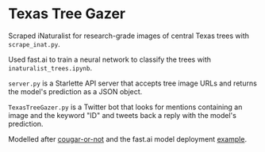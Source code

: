 # Texas Tree Gazer

Scraped iNaturalist for research-grade images of central Texas trees with `scrape_inat.py`.

Used fast.ai to train a neural network to classify the trees with `inaturalist_trees.ipynb`.

`server.py` is a Starlette API server that accepts tree image URLs and returns the model's prediction as a JSON object.

`TexasTreeGazer.py` is a Twitter bot that looks for mentions containing an image and the keyword "ID" and tweets back a reply with the model's prediction. 

Modelled after [cougar-or-not](https://github.com/simonw/cougar-or-not) and the fast.ai model deployment [example](https://github.com/render-examples/fastai-v3).
